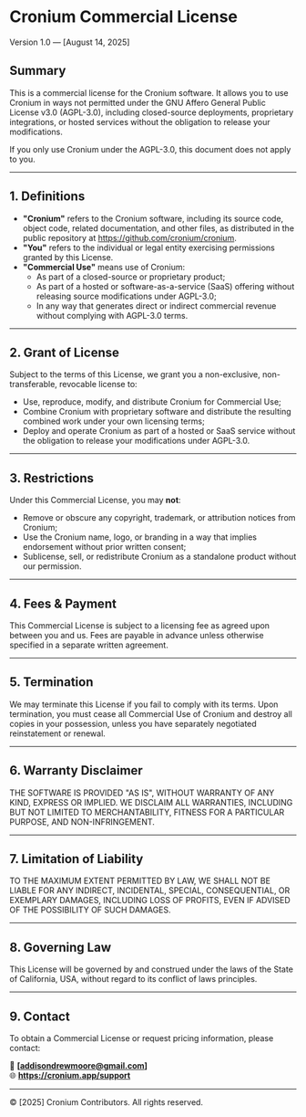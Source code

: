 # Cronium Commercial License

Version 1.0 — [August 14, 2025]

## Summary

This is a commercial license for the Cronium software. It allows you to use Cronium in ways not permitted under the GNU Affero General Public License v3.0 (AGPL-3.0), including closed-source deployments, proprietary integrations, or hosted services without the obligation to release your modifications.

If you only use Cronium under the AGPL-3.0, this document does not apply to you.

---

## 1. Definitions

- **"Cronium"** refers to the Cronium software, including its source code, object code, related documentation, and other files, as distributed in the public repository at https://github.com/cronium/cronium.
- **"You"** refers to the individual or legal entity exercising permissions granted by this License.
- **"Commercial Use"** means use of Cronium:
  - As part of a closed-source or proprietary product;
  - As part of a hosted or software-as-a-service (SaaS) offering without releasing source modifications under AGPL-3.0;
  - In any way that generates direct or indirect commercial revenue without complying with AGPL-3.0 terms.

---

## 2. Grant of License

Subject to the terms of this License, we grant you a non-exclusive, non-transferable, revocable license to:

- Use, reproduce, modify, and distribute Cronium for Commercial Use;
- Combine Cronium with proprietary software and distribute the resulting combined work under your own licensing terms;
- Deploy and operate Cronium as part of a hosted or SaaS service without the obligation to release your modifications under AGPL-3.0.

---

## 3. Restrictions

Under this Commercial License, you may **not**:

- Remove or obscure any copyright, trademark, or attribution notices from Cronium;
- Use the Cronium name, logo, or branding in a way that implies endorsement without prior written consent;
- Sublicense, sell, or redistribute Cronium as a standalone product without our permission.

---

## 4. Fees & Payment

This Commercial License is subject to a licensing fee as agreed upon between you and us. Fees are payable in advance unless otherwise specified in a separate written agreement.

---

## 5. Termination

We may terminate this License if you fail to comply with its terms. Upon termination, you must cease all Commercial Use of Cronium and destroy all copies in your possession, unless you have separately negotiated reinstatement or renewal.

---

## 6. Warranty Disclaimer

THE SOFTWARE IS PROVIDED "AS IS", WITHOUT WARRANTY OF ANY KIND, EXPRESS OR IMPLIED. WE DISCLAIM ALL WARRANTIES, INCLUDING BUT NOT LIMITED TO MERCHANTABILITY, FITNESS FOR A PARTICULAR PURPOSE, AND NON-INFRINGEMENT.

---

## 7. Limitation of Liability

TO THE MAXIMUM EXTENT PERMITTED BY LAW, WE SHALL NOT BE LIABLE FOR ANY INDIRECT, INCIDENTAL, SPECIAL, CONSEQUENTIAL, OR EXEMPLARY DAMAGES, INCLUDING LOSS OF PROFITS, EVEN IF ADVISED OF THE POSSIBILITY OF SUCH DAMAGES.

---

## 8. Governing Law

This License will be governed by and construed under the laws of the State of California, USA, without regard to its conflict of laws principles.

---

## 9. Contact

To obtain a Commercial License or request pricing information, please contact:

📧 **[addisondrewmoore@gmail.com]**  
🌐 **https://cronium.app/support**

---

© [2025] Cronium Contributors. All rights reserved.
